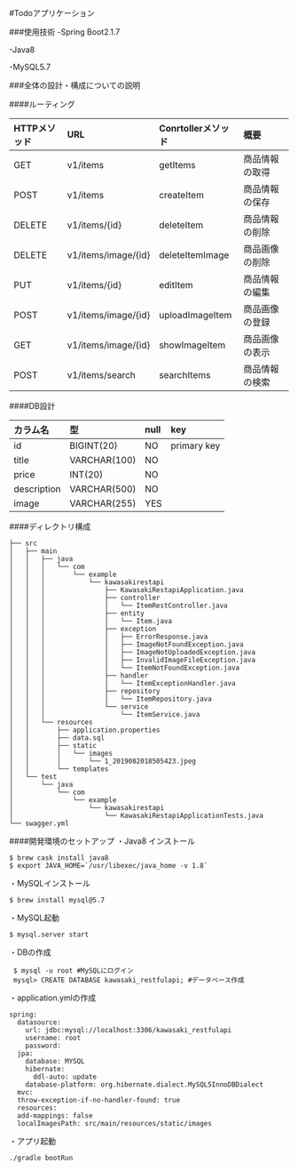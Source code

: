 #Todoアプリケーション

###使用技術
-Spring Boot2.1.7

-Java8

-MySQL5.7

###全体の設計・構成についての説明

####ルーティング

 | HTTPメソッド | URL | Conrtollerメソッド | 概要 |
 |:-----------|:------------|:------------|:--- |
 | GET       |        v1/items |     getItems     | 商品情報の取得 |
 | POST    |      v1/items |    createItem    | 商品情報の保存 |
 | DELETE       |        v1/items/{id} |     deleteItem     | 商品情報の削除 |
 | DELETE         |   v1/items/image/{id} |      deleteItemImage      | 商品画像の削除 |
 | PUT       |       v1/items/{id} |    editItem    | 商品情報の編集 |
 | POST    |     v1/items/image/{id} |   uploadImageItem    | 商品画像の登録 |
 | GET | v1/items/image/{id} | showImageItem | 商品画像の表示　|
 | POST | v1/items/search | searchItems | 商品情報の検索 |


####DB設計

 | カラム名 | 型 | null | key |
 |:-----------|:------------|:------------|:--- |
 | id       |BIGINT(20)|     NO    | primary key |
 | title    |VARCHAR(100)|    NO    |  |
 | price       |INT(20)|     NO     |  |
 | description         |   VARCHAR(500) |      NO      |  |
 | image       |       VARCHAR(255) |    YES    |  |


####ディレクトリ構成
```
├── src
│   ├── main
│   │   ├── java
│   │   │   └── com
│   │   │       └── example
│   │   │           └── kawasakirestapi
│   │   │               ├── KawasakiRestapiApplication.java
│   │   │               ├── controller
│   │   │               │   └── ItemRestController.java
│   │   │               ├── entity
│   │   │               │   └── Item.java
│   │   │               ├── exception
│   │   │               │   ├── ErrorResponse.java
│   │   │               │   ├── ImageNotFoundException.java
│   │   │               │   ├── ImageNotUploadedException.java
│   │   │               │   ├── InvalidImageFileException.java
│   │   │               │   └── ItemNotFoundException.java
│   │   │               ├── handler
│   │   │               │   └── ItemExceptionHandler.java
│   │   │               ├── repository
│   │   │               │   └── ItemRepository.java
│   │   │               └── service
│   │   │                   └── ItemService.java
│   │   └── resources
│   │       ├── application.properties
│   │       ├── data.sql
│   │       ├── static
│   │       │   └── images
│   │       │       └── 1_2019082018505423.jpeg
│   │       └── templates
│   └── test
│       └── java
│           └── com
│               └── example
│                   └── kawasakirestapi
│                       └── KawasakiRestapiApplicationTests.java
└── swagger.yml
```

    
####開発環境のセットアップ
・Java8 インストール
```
$ brew cask install java8 
$ export JAVA_HOME=`/usr/libexec/java_home -v 1.8`
```

・MySQLインストール
```
$ brew install mysql@5.7
```
・MySQL起動
```
$ mysql.server start
```
・DBの作成
```
 $ mysql -u root #MySQLにログイン
 mysql> CREATE DATABASE kawasaki_restfulapi; #データベース作成
```
・application.ymlの作成
```
spring:
  datasource:
    url: jdbc:mysql://localhost:3306/kawasaki_restfulapi
    username: root
    password:
  jpa:
    database: MYSQL
    hibernate:
      ddl-auto: update
    database-platform: org.hibernate.dialect.MySQL5InnoDBDialect
  mvc:
  throw-exception-if-no-handler-found: true
  resources:
  add-mappings: false
  localImagesPath: src/main/resources/static/images

```
・アプリ起動
```
./gradle bootRun
```

